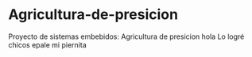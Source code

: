 # Agricultura-de-presicion
Proyecto de sistemas embebidos: Agricultura de presicion
hola
Lo logré chicos
epale mi piernita 
